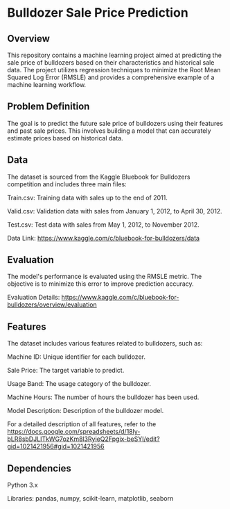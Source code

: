 # Bulldozer Sale Price Prediction

## Overview
This repository contains a machine learning project aimed at predicting the sale price of bulldozers based on their characteristics and historical sale data. The project utilizes regression techniques to minimize the Root Mean Squared Log Error (RMSLE) and provides a comprehensive example of a machine learning workflow.

## Problem Definition
The goal is to predict the future sale price of bulldozers using their features and past sale prices. This involves building a model that can accurately estimate prices based on historical data.

## Data
The dataset is sourced from the Kaggle Bluebook for Bulldozers competition and includes three main files:

Train.csv: Training data with sales up to the end of 2011.

Valid.csv: Validation data with sales from January 1, 2012, to April 30, 2012.

Test.csv: Test data with sales from May 1, 2012, to November 2012.

Data Link: https://www.kaggle.com/c/bluebook-for-bulldozers/data

## Evaluation
The model's performance is evaluated using the RMSLE metric. The objective is to minimize this error to improve prediction accuracy.

Evaluation Details: https://www.kaggle.com/c/bluebook-for-bulldozers/overview/evaluation

## Features
The dataset includes various features related to bulldozers, such as:

Machine ID: Unique identifier for each bulldozer.

Sale Price: The target variable to predict.

Usage Band: The usage category of the bulldozer.

Machine Hours: The number of hours the bulldozer has been used.

Model Description: Description of the bulldozer model.

For a detailed description of all features, refer to the https://docs.google.com/spreadsheets/d/18ly-bLR8sbDJLITkWG7ozKm8l3RyieQ2Fpgix-beSYI/edit?gid=1021421956#gid=1021421956

## Dependencies
Python 3.x

Libraries: pandas, numpy, scikit-learn, matplotlib, seaborn
